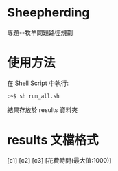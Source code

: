 # Sheepherding

專題--牧羊問題路徑規劃

# 使用方法

在 Shell Script 中執行:

```console
:~$ sh run_all.sh
```

結果存放於 results 資料夾

# results 文檔格式

[c1] [c2] [c3] [花費時間(最大值:1000)]
